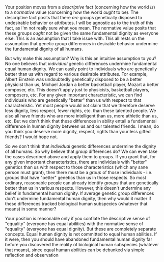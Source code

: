 Your position moves from a *descriptive* fact (concerning how the world *is*) to a *normative* value (concerning how the world *ought* to be). The descriptive fact posits that there *are* groups genetically disposed to undesirable behavior or attributes. I will be agnostic as to the truth of this fact, as I'm not really sure what you mean. The normative value posits that these groups *ought* not be given the same fundamental dignity as everyone else. This is an assumption that I take issue with. This all rests on the assumption that genetic group differences in desirable behavior undermine the fundamental dignity of all humans. 

But why make this assumption? Why is this an intuitive assumption to you? No one believes that *individual* genetic differences undermine fundamental equal human dignity. We can easily point to individuals who are genetically better than us with regard to various desirable attributes. For example, Albert Einstein was undoubtedly genetically disposed to be a better physicist than us, Michael Jordan a better basketball player, Mozart a better composer, etc. This doesn't apply just to physicists, basketball players, composers, etc. For any given important characteristic, we can find individuals who are genetically "better" than us with respect to that characteristic. Yet most people would not claim that we therefore deserve less dignity, less respect, fewer rights, etc. than these talented people. We also all have friends who are more intelligent than us, more athletic than us, etc. But we don't think that these differences in ability entail a fundamental difference in human dignity between us and our talented friends. I mean, do you think you deserve more dignity, respect, rights than your less gifted friends? I would hope not.

So we don't think that *individual* genetic differences undermine the dignity of all humans. So why believe that *group* differences do? We can even take the cases described above and apply them to groups. If you grant that, for any given important characteristics, there are individuals with "better" genetics than us with respect to those characteristics (which any sane person must grant), then there must be a *group* of those individuals - i.e. groups that have "better" genetics than us in those respects. So most ordinary, reasonable people can already identify *groups* that are genetically better than us in various respects. However, this doesn't undermine any belief in fundamental human dignity. If average genetic group differences don't undermine fundamental human dignity, then why would it matter if these differences tracked biological human subspecies (whatever that means) in some manner?

Your position is reasonable only if you conflate the descriptive sense of "equality" (everyone has equal abilities) with the normative sense of "equality" (everyone has equal dignity). But these are completely separate concepts. Equal human dignity is not committed to equal human abilities. If it were, then you should have abandoned fundamental human dignity far before you discovered the reality of biological human subspecies (whatever that means), since equal human abilities can be debunked via simple reflection and observation